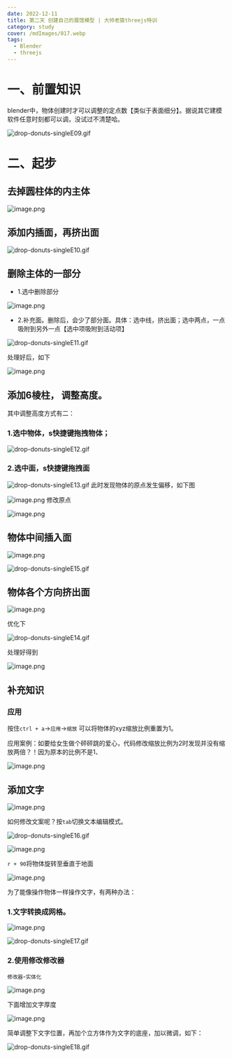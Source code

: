 ```yaml
---
date: 2022-12-11
title: 第二天 创建自己的展馆模型 | 大帅老猿threejs特训
category: study
cover: /mdImages/017.webp
tags:
  - Blender
  - threejs
---
```


# 一、前置知识

blender中，物体创建时才可以调整的定点数【类似于表面细分】。据说其它建模软件任意时刻都可以调，没试过不清楚哈。

![drop-donuts-singleE09.gif](https://p1-juejin.byteimg.com/tos-cn-i-k3u1fbpfcp/ca3ab98be7224ea5bb3b9d6bb720c19e~tplv-k3u1fbpfcp-watermark.image?)

# 二、起步

## 去掉圆柱体的内主体

![image.png](https://p6-juejin.byteimg.com/tos-cn-i-k3u1fbpfcp/9a825bcd804d4388aad117e9ff7d1f24~tplv-k3u1fbpfcp-watermark.image?)

## 添加内插面，再挤出面
![drop-donuts-singleE10.gif](https://p1-juejin.byteimg.com/tos-cn-i-k3u1fbpfcp/7a771eed74ca430095d184cf34cfaf47~tplv-k3u1fbpfcp-watermark.image?)

## 删除主体的一部分
- 1.选中删除部分

![image.png](https://p3-juejin.byteimg.com/tos-cn-i-k3u1fbpfcp/832ef8d7958844478b9e4801dbefd71e~tplv-k3u1fbpfcp-watermark.image?)

- 2.补充面。删除后，会少了部分面。具体：选中线，挤出面；选中两点，一点吸附到另外一点【选中项吸附到活动项】

![drop-donuts-singleE11.gif](https://p9-juejin.byteimg.com/tos-cn-i-k3u1fbpfcp/35184e15810049dcb271e6c8ad60e993~tplv-k3u1fbpfcp-watermark.image?)

处理好后，如下

![image.png](https://p9-juejin.byteimg.com/tos-cn-i-k3u1fbpfcp/7c4d800aecc248b4af61ca2d0de9a600~tplv-k3u1fbpfcp-watermark.image?)

## 添加6棱柱， 调整高度。

其中调整高度方式有二：

### 1.选中物体，s快捷键拖拽物体；

![drop-donuts-singleE12.gif](https://p1-juejin.byteimg.com/tos-cn-i-k3u1fbpfcp/f76824f337ff45e5a84743c59f1d4e3f~tplv-k3u1fbpfcp-watermark.image?)
### 2.选中面，s快捷键拖拽面

![drop-donuts-singleE13.gif](https://p9-juejin.byteimg.com/tos-cn-i-k3u1fbpfcp/d0ca3b0aba0346f08ef16add5aa3983c~tplv-k3u1fbpfcp-watermark.image?)
此时发现物体的原点发生偏移，如下图

![image.png](https://p1-juejin.byteimg.com/tos-cn-i-k3u1fbpfcp/c39b6a71a0d64258ab5d3b0c1c602c4d~tplv-k3u1fbpfcp-watermark.image?)
修改原点

![image.png](https://p9-juejin.byteimg.com/tos-cn-i-k3u1fbpfcp/1b597aa92b0e46079fbcfb9c396ff71c~tplv-k3u1fbpfcp-watermark.image?)

## 物体中间插入面
![image.png](https://p3-juejin.byteimg.com/tos-cn-i-k3u1fbpfcp/3aa0ccb9a9e843109fbad859aeb6ac6d~tplv-k3u1fbpfcp-watermark.image?)

![drop-donuts-singleE15.gif](https://p1-juejin.byteimg.com/tos-cn-i-k3u1fbpfcp/6510f1a8f50649918cce45bbd6a4a327~tplv-k3u1fbpfcp-watermark.image?)

## 物体各个方向挤出面

![image.png](https://p3-juejin.byteimg.com/tos-cn-i-k3u1fbpfcp/67102e925cb340c2a142d0189fd7c5a1~tplv-k3u1fbpfcp-watermark.image?)

优化下

![drop-donuts-singleE14.gif](https://p9-juejin.byteimg.com/tos-cn-i-k3u1fbpfcp/dd325f13540b4adbbb4577b049d9897b~tplv-k3u1fbpfcp-watermark.image?)

处理好得到

![image.png](https://p9-juejin.byteimg.com/tos-cn-i-k3u1fbpfcp/f083e5cdb20e49c9aca0f3f26e8a1573~tplv-k3u1fbpfcp-watermark.image?)

## 补充知识
### 应用

按住`ctrl + a`->`应用`->`缩放` 可以将物体的xyz缩放比例重置为1。

应用案例：如要给女生做个砰砰跳的爱心，代码修改缩放比例为2时发现并没有缩放两倍？！因为原本的比例不是1、

![image.png](https://p3-juejin.byteimg.com/tos-cn-i-k3u1fbpfcp/c1c3a98720074494b9cbf8879f6a0d1e~tplv-k3u1fbpfcp-watermark.image?)

## 添加文字

![image.png](https://p3-juejin.byteimg.com/tos-cn-i-k3u1fbpfcp/8ff458f478e646ed8939a97631d02cfe~tplv-k3u1fbpfcp-watermark.image?)

如何修改文案呢？按`tab`切换文本编辑模式。


![drop-donuts-singleE16.gif](https://p1-juejin.byteimg.com/tos-cn-i-k3u1fbpfcp/9d55cb05574a4be2bcbaa6c9960a365f~tplv-k3u1fbpfcp-watermark.image?)

![image.png](https://p1-juejin.byteimg.com/tos-cn-i-k3u1fbpfcp/7587722221f74800810b99e5cd469a89~tplv-k3u1fbpfcp-watermark.image?)

`r + 90`将物体旋转至垂直于地面

![image.png](https://p3-juejin.byteimg.com/tos-cn-i-k3u1fbpfcp/8cbc70bd1828427aaf95c587f2e1ec12~tplv-k3u1fbpfcp-watermark.image?)

为了能像操作物体一样操作文字，有两种办法：

### 1.文字转换成网格。

![image.png](https://p9-juejin.byteimg.com/tos-cn-i-k3u1fbpfcp/0ca26670339c47cc8fff95f363d8bc57~tplv-k3u1fbpfcp-watermark.image?)

![drop-donuts-singleE17.gif](https://p3-juejin.byteimg.com/tos-cn-i-k3u1fbpfcp/503bf586cd4040b597a9c23897819fea~tplv-k3u1fbpfcp-watermark.image?)
### 2.使用修改修改器

`修改器`-`实体化`

![image.png](https://p3-juejin.byteimg.com/tos-cn-i-k3u1fbpfcp/6452ef0c95084f8c8f41e8cc48264915~tplv-k3u1fbpfcp-watermark.image?)

下面增加文字厚度

![image.png](https://p6-juejin.byteimg.com/tos-cn-i-k3u1fbpfcp/3d6df1c8b78a469598beede73a0ff88a~tplv-k3u1fbpfcp-watermark.image?)

简单调整下文字位置，再加个立方体作为文字的底座，加以微调，如下：

![drop-donuts-singleE18.gif](https://p9-juejin.byteimg.com/tos-cn-i-k3u1fbpfcp/faba3e19875a4451b162d9042a1964b6~tplv-k3u1fbpfcp-watermark.image?)